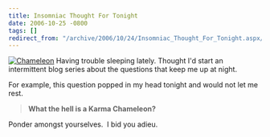 ```yaml
---
title: Insomniac Thought For Tonight
date: 2006-10-25 -0800
tags: []
redirect_from: "/archive/2006/10/24/Insomniac_Thought_For_Tonight.aspx/"
---
```


[![Chameleon](https://haacked.com/images/haacked_com/WindowsLiveWriter/InsomniacThoughtForTonight_FBE/Chameleon_thumb%5B1%5D.jpg)](https://haacked.com/images/haacked_com/WindowsLiveWriter/InsomniacThoughtForTonight_FBE/Chameleon%5B3%5D.jpg)
Having trouble sleeping lately. Thought I'd start an intermittent blog
series about the questions that keep me up at night.

For example, this question popped in my head tonight and would not let
me rest.

> **What the hell is a Karma Chameleon?**

Ponder amongst yourselves.  I bid you adieu.

